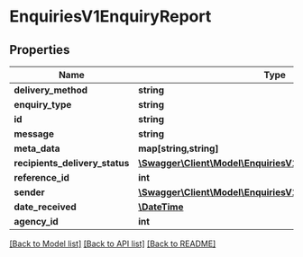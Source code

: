 # EnquiriesV1EnquiryReport

## Properties
Name | Type | Description | Notes
------------ | ------------- | ------------- | -------------
**delivery_method** | **string** |  | [optional] 
**enquiry_type** | **string** |  | [optional] 
**id** | **string** |  | [optional] 
**message** | **string** |  | [optional] 
**meta_data** | **map[string,string]** |  | [optional] 
**recipients_delivery_status** | [**\Swagger\Client\Model\EnquiriesV1RecipientDeliveryStatus[]**](EnquiriesV1RecipientDeliveryStatus.md) |  | [optional] 
**reference_id** | **int** |  | [optional] 
**sender** | [**\Swagger\Client\Model\EnquiriesV1Sender**](EnquiriesV1Sender.md) |  | [optional] 
**date_received** | [**\DateTime**](\DateTime.md) |  | [optional] 
**agency_id** | **int** |  | [optional] 

[[Back to Model list]](../../README.md#documentation-for-models) [[Back to API list]](../../README.md#documentation-for-api-endpoints) [[Back to README]](../../README.md)

